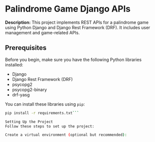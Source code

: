 # Palindrome Game Django APIs

**Description:** This project implements REST APIs for a palindrome game using Python Django and Django Rest Framework (DRF). It includes user management and game-related APIs.

## Prerequisites

Before you begin, make sure you have the following Python libraries installed:

- Django
- Django Rest Framework (DRF)
- psycopg2
- psycopg2-binary
- drf-yasg

You can install these libraries using `pip`:

```bash
pip install -r requirements.txt```

Setting Up the Project
Follow these steps to set up the project:

Create a virtual environment (optional but recommended):